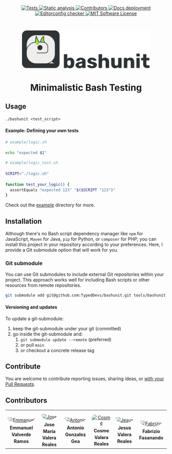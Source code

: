 <p align="center">
  <a href="https://github.com/TypedDevs/bashunit/actions/workflows/tests.yml">
    <img src="https://github.com/TypedDevs/bashunit/actions/workflows/tests.yml/badge.svg" alt="Tests">
  </a>
  <a href="https://github.com/TypedDevs/bashunit/actions/workflows/static_analysis.yml">
    <img src="https://github.com/TypedDevs/bashunit/actions/workflows/static_analysis.yml/badge.svg" alt="Static analysis">
  </a>
  <a href="https://github.com/TypedDevs/bashunit/actions/workflows/contributors.yml">
    <img src="https://github.com/TypedDevs/bashunit/actions/workflows/contributors.yml/badge.svg" alt="Contributors">
  </a>
  <a href="https://github.com/TypedDevs/bashunit/actions/workflows/deploy-docs.yml">
    <img src="https://github.com/TypedDevs/bashunit/actions/workflows/deploy-docs.yml/badge.svg" alt="Docs deployment">
  </a>
<a href="https://github.com/TypedDevs/bashunit/actions/workflows/linter.yml">
    <img src="https://github.com/TypedDevs/bashunit/actions/workflows/linter.yml/badge.svg" alt="Editorconfig checker">
  </a>
  <a href="https://github.com/TypedDevs/bashunit/blob/main/LICENSE">
    <img src="https://img.shields.io/badge/License-MIT-green.svg" alt="MIT Software License">
  </a>
</p>
<br>
<p align="center">
  <picture>
    <source media="(prefers-color-scheme: dark)" srcset="docs/public/logo_name_dark.svg">
    <img alt="bashunit" src="docs/public/logo_name.svg" width="400">
  </picture>
</p>

<h1 align="center">Minimalistic Bash Testing</h1>

## Usage

`./bashunit <test_script>`

#### Example: Defining your own tests

```bash
# example/logic.sh

echo "expected $1"
```

```bash
# example/logic_test.sh

SCRIPT="./logic.sh"

function test_your_logic() {
  assertEquals "expected 123" "$($SCRIPT "123")"
}
```

Check out the [example](example/README.md) directory for more.

## Installation

Although there's no Bash script dependency manager like `npm` for JavaScript, `Maven` for Java, `pip` for Python, or `composer` for PHP; you can install this project in your repository according to your preferences. Here, I provide a Git submodule option that will work for you.

### Git submodule

You can use Git submodules to include external Git repositories within your project. This approach works well for including Bash scripts or other resources from remote repositories.

```bash
git submodule add git@github.com:TypedDevs/bashunit.git tools/bashunit
```

#### Versioning and updates

To update a git-submodule:
1. keep the git-submodule under your git (committed)
2. go inside the git-submodule and:
   1. `git submodule update --remote` (preferred)
   2. or pull `main`
   3. or checkout a concrete release tag


## Contribute

You are welcome to contribute reporting issues, sharing ideas,
or [with your Pull Requests](.github/CONTRIBUTING.md).

## Contributors

<table>
<tr>
    <td align="center" style="word-wrap: break-word; width: 150.0; height: 150.0">
        <a href=https://github.com/khru>
            <img src=https://avatars.githubusercontent.com/u/6353105?v=4 width="100;"  style="border-radius:50%;align-items:center;justify-content:center;overflow:hidden;padding-top:10px" alt=Emmanuel Valverde Ramos/>
            <br />
            <sub style="font-size:14px"><b>Emmanuel Valverde Ramos</b></sub>
        </a>
    </td>
    <td align="center" style="word-wrap: break-word; width: 150.0; height: 150.0">
        <a href=https://github.com/Chemaclass>
            <img src=https://avatars.githubusercontent.com/u/5256287?v=4 width="100;"  style="border-radius:50%;align-items:center;justify-content:center;overflow:hidden;padding-top:10px" alt=Jose Maria Valera Reales/>
            <br />
            <sub style="font-size:14px"><b>Jose Maria Valera Reales</b></sub>
        </a>
    </td>
    <td align="center" style="word-wrap: break-word; width: 150.0; height: 150.0">
        <a href=https://github.com/Tito-Kati>
            <img src=https://avatars.githubusercontent.com/u/13595197?v=4 width="100;"  style="border-radius:50%;align-items:center;justify-content:center;overflow:hidden;padding-top:10px" alt=Antonio Gonzalez Gea/>
            <br />
            <sub style="font-size:14px"><b>Antonio Gonzalez Gea</b></sub>
        </a>
    </td>
    <td align="center" style="word-wrap: break-word; width: 150.0; height: 150.0">
        <a href=https://github.com/CosmeValera>
            <img src=https://avatars.githubusercontent.com/u/80126839?v=4 width="100;"  style="border-radius:50%;align-items:center;justify-content:center;overflow:hidden;padding-top:10px" alt=Cosme Valera Reales/>
            <br />
            <sub style="font-size:14px"><b>Cosme Valera Reales</b></sub>
        </a>
    </td>
    <td align="center" style="word-wrap: break-word; width: 150.0; height: 150.0">
        <a href=https://github.com/JesusValera>
            <img src=https://avatars.githubusercontent.com/u/6381924?v=4 width="100;"  style="border-radius:50%;align-items:center;justify-content:center;overflow:hidden;padding-top:10px" alt=Jesus Valera Reales/>
            <br />
            <sub style="font-size:14px"><b>Jesus Valera Reales</b></sub>
        </a>
    </td>
    <td align="center" style="word-wrap: break-word; width: 150.0; height: 150.0">
        <a href=https://github.com/fabriziofs>
            <img src=https://avatars.githubusercontent.com/u/62360034?v=4 width="100;"  style="border-radius:50%;align-items:center;justify-content:center;overflow:hidden;padding-top:10px" alt=Fabrizio Fasanando/>
            <br />
            <sub style="font-size:14px"><b>Fabrizio Fasanando</b></sub>
        </a>
    </td>
</tr>
</table>
